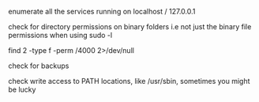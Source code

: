 enumerate all the services running on localhost / 127.0.0.1 
                                                           
check for directory permissions on binary folders i.e not just the binary file permissions when using sudo -l
                                                                                                                      
find 2 -type f -perm /4000 2>/dev/null

check for backups  
                                                           
check write access to PATH locations, like /usr/sbin, sometimes you might be lucky

